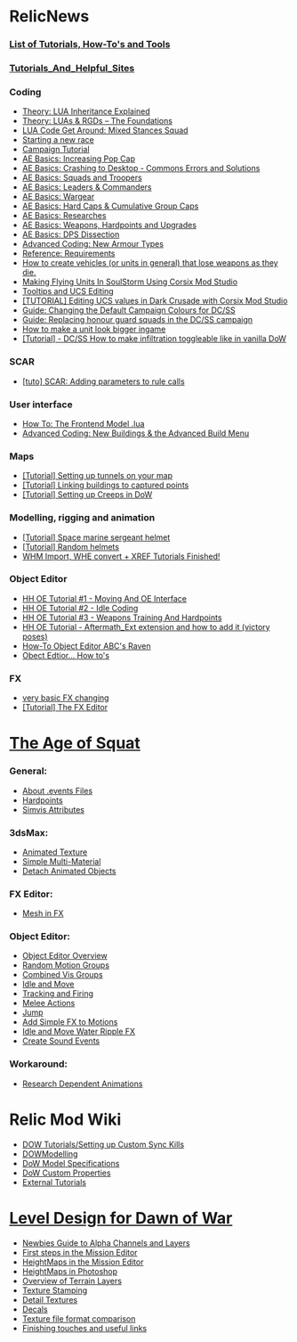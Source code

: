 # RelicNews
### [List of Tutorials, How-To's and Tools](https://web.archive.org/web/20140916034500/http://forums.relicnews.com/showthread.php?239245-List-of-Tutorials-How-To-s-and-Tools)

### [Tutorials_And_Helpful_Sites](https://web.archive.org/web/20091228142910/http://forums.relicnews.com:80/showthread.php?t=144450)

### Coding
- [Theory: LUA Inheritance Explained](https://web.archive.org/web/20140916034925/http://forums.relicnews.com/showthread.php?159327-Theory-LUA-Inheritance-Explained)
- [Theory: LUAs & RGDs – The Foundations](https://web.archive.org/web/20140916040049/http://forums.relicnews.com/showthread.php?144744-Theory-LUAs-amp-RGDs-%E2%80%93-The-Foundations)
- [LUA Code Get Around: Mixed Stances Squad](https://web.archive.org/web/20140916040721/http://forums.relicnews.com/showthread.php?144465-LUA-Code-Get-Around-Mixed-Stances-Squad)
- [Starting a new race](https://web.archive.org/web/20140916034843/http://forums.relicnews.com/showthread.php?144650-Starting-a-new-race)
- [Campaign Tutorial](https://web.archive.org/web/20141002154119/http://forums.relicnews.com/showthread.php?60005-Campaign-Tutorial)
- [AE Basics: Increasing Pop Cap](https://web.archive.org/web/20140916035111/http://forums.relicnews.com/showthread.php?187038-AE-Basics-Increasing-Pop-Cap)
- [AE Basics: Crashing to Desktop - Commons Errors and Solutions](https://web.archive.org/web/20140916040717/http://forums.relicnews.com/showthread.php?151008-AE-Basics-Crashing-to-Desktop-Commons-Errors-and-Solutions)
- [AE Basics: Squads and Troopers](https://web.archive.org/web/20140916034116/http://forums.relicnews.com/showthread.php?159751-AE-Basics-Squads-and-Troopers)
- [AE Basics: Leaders & Commanders](https://web.archive.org/web/20140916034849/http://forums.relicnews.com/showthread.php?168457-AE-Basics-Leaders-amp-Commanders)
- [AE Basics: Wargear](https://web.archive.org/web/20140916034819/http://forums.relicnews.com/showthread.php?167925-AE-Basics-Wargear)
- [AE Basics: Hard Caps & Cumulative Group Caps](https://web.archive.org/web/20140916034228/http://forums.relicnews.com/showthread.php?167922-AE-Basics-Hard-Caps-amp-Cumulative-Group-Caps)
- [AE Basics: Researches](https://web.archive.org/web/20140916035056/http://forums.relicnews.com/showthread.php?159726-AE-Basics-Researches)
- [AE Basics: Weapons, Hardpoints and Upgrades](https://web.archive.org/web/20140916034123/http://forums.relicnews.com/showthread.php?160303-AE-Basics-Weapons-Hardpoints-and-Upgrades)
- [AE Basics: DPS Dissection](https://web.archive.org/web/20140916035053/http://forums.relicnews.com/showthread.php?160341-AE-Basics-DPS-Dissection)
- [Advanced Coding: New Armour Types](https://web.archive.org/web/20140916033253/http://forums.relicnews.com/showthread.php?167923-Advanced-Coding-New-Armour-Types)
- [Reference: Requirements](https://web.archive.org/web/20140916034816/http://forums.relicnews.com/showthread.php?186894-Reference-Requirements)
- [How to create vehicles (or units in general) that lose weapons as they die.](https://web.archive.org/web/20160320143508/http://forums.relicnews.com/showthread.php?144471-How-to-create-vehicles-(or-units-in-general)-that-lose-weapons-as-they-die)
- [Making Flying Units In SoulStorm Using Corsix Mod Studio](https://web.archive.org/web/20140916040725/http://forums.relicnews.com/showthread.php?230441-Making-Flying-Units-In-SoulStorm-Using-Corsix-Mod-Studio)
- [Tooltips and UCS Editing](https://web.archive.org/web/20140916034900/http://forums.relicnews.com/showthread.php?151607-Tooltips-and-UCS-Editing)
- [[TUTORIAL] Editing UCS values in Dark Crusade with Corsix Mod Studio](https://web.archive.org/web/20140916040749/http://forums.relicnews.com/showthread.php?156689-TUTORIAL-Editing-UCS-values-in-Dark-Crusade-with-Corsix-Mod-Studio)
- [Guide: Changing the Default Campaign Colours for DC/SS](https://web.archive.org/web/20170319075308/http://forums.relicnews.com:80/showthread.php?149898-Guide-Changing-the-Default-Campaign-Colours-for-DC-SS)
- [Guide: Replacing honour guard squads in the DC/SS campaign](https://web.archive.org/web/20140916040619/http://forums.relicnews.com/showthread.php?172112-Guide-Replacing-honour-guard-squads-in-the-DC-SS-campaign)
- [How to make a unit look bigger ingame](https://web.archive.org/web/20140916035125/http://forums.relicnews.com/showthread.php?144435-How-to-make-a-unit-look-bigger-ingame)
- [[Tutorial] - DC/SS How to make infiltration toggleable like in vanilla DoW](https://web.archive.org/web/20140916040616/http://forums.relicnews.com/showthread.php?238193-Tutorial-DC-SS-How-to-make-infiltration-toggleable-like-in-vanilla-DoW)

### SCAR
- [[tuto] SCAR: Adding parameters to rule calls](https://web.archive.org/web/20140916035014/http://forums.relicnews.com/showthread.php?208291-tuto-SCAR-Adding-parameters-to-rule-calls)

### User interface
- [How To: The Frontend Model .lua](https://web.archive.org/web/20140916034931/http://forums.relicnews.com/showthread.php?197696-How-To-The-Frontend-Model-lua)
- [Advanced Coding: New Buildings & the Advanced Build Menu](https://web.archive.org/web/20160418025305/http://forums.relicnews.com/showthread.php?167930-Advanced-Coding-New-Buildings-amp-the-Advanced-Build-Menu)

### Maps
- [[Tutorial] Setting up tunnels on your map](https://web.archive.org/web/20140916034928/http://forums.relicnews.com/showthread.php?207124-Tutorial-Setting-up-tunnels-on-your-map)
- [[Tutorial] Linking buildings to captured points](https://web.archive.org/web/20140916035039/http://forums.relicnews.com/showthread.php?211408-Tutorial-Linking-buildings-to-captured-points)
- [[Tutorial] Setting up Creeps in DoW](https://web.archive.org/web/20140916034855/http://forums.relicnews.com/showthread.php?205767-Tutorial-Setting-up-Creeps-in-DoW)

### Modelling, rigging and animation
- [[Tutorial] Space marine sergeant helmet](https://web.archive.org/web/20141003221413/http://forums.relicnews.com/showthread.php?81895-Tutorial-Space-marine-sergeant-helmet)
- [[Tutorial] Random helmets](https://web.archive.org/web/20140916040925/http://forums.relicnews.com/showthread.php?81917-Tutorial-Random-helmets)
- [WHM Import, WHE convert + XREF Tutorials Finished!](https://web.archive.org/web/20141019182040/http://forums.relicnews.com/showthread.php?78296-WHM-Import-WHE-convert-XREF-Tutorials-Finished!)

### Object Editor
- [HH OE Tutorial #1 - Moving And OE Interface](https://web.archive.org/web/20141015202359/http://forums.relicnews.com/showthread.php?199410-HH-OE-Tutorial-1-Moving-And-OE-Interface-updated-04-oct-2008)
- [HH OE Tutorial #2 - Idle Coding](https://web.archive.org/web/20140916040033/http://forums.relicnews.com/showthread.php?205151-HH-OE-Tutorial-2-Idle-Coding-updated-22nd-Jan-2009)
- [HH OE Tutorial #3 - Weapons Training And Hardpoints](https://web.archive.org/web/20090203003100/http://forums.relicnews.com/showthread.php?t=212363)
- [HH OE Tutorial - Aftermath_Ext extension and how to add it (victory poses)](https://web.archive.org/web/20141003211223/http://forums.relicnews.com/showthread.php?231068-HH-OE-Tutorial-Aftermath_Ext-extension-and-how-to-add-it-(victory-poses))
- [How-To Object Editor ABC's Raven](https://web.archive.org/web/20140916040736/http://forums.relicnews.com/showthread.php?232051-How-To-Object-Editor-ABC-s)
- [Obect Edtior... How to's](https://web.archive.org/web/20140920144818/http://forums.relicnews.com/showthread.php?50078-Obect-Edtior-How-to-s)

### FX
- [very basic FX changing](https://web.archive.org/web/20140916034823/http://forums.relicnews.com/showthread.php?169998-very-basic-FX-changing-Tut)
- [[Tutorial] The FX Editor](https://web.archive.org/web/20140916034950/http://forums.relicnews.com/showthread.php?179152-Tutorial-The-FX-Editor)


# [The Age of Squat](https://web.archive.org/web/20071016043946/http://www.ageofsquat.com/)
### General:
- [About .events Files](https://web.archive.org/web/20071016043946/http://www.ageofsquat.com/mod_tutorials/events_files.html)
- [Hardpoints](https://web.archive.org/web/20071016043946/http://www.ageofsquat.com/mod_tutorials/hardpoints.html)
- [Simvis Attributes](https://web.archive.org/web/20071016043946/http://www.ageofsquat.com/mod_tutorials/simvis.html)
### 3dsMax:
- [Animated Texture](https://web.archive.org/web/20071016043946/http://www.ageofsquat.com/mod_tutorials/animated_texture.html)
- [Simple Multi-Material](https://web.archive.org/web/20071016043946/http://www.ageofsquat.com/mod_tutorials/multi_material.html)
- [Detach Animated Objects](https://web.archive.org/web/20071016043946/http://www.ageofsquat.com/mod_tutorials/detach_objects.html)
### FX Editor:
- [Mesh in FX](https://web.archive.org/web/20071016043946/http://www.ageofsquat.com/mod_tutorials/mesh_fx.html)
### Object Editor:
- [Object Editor Overview](https://web.archive.org/web/20071016043946/http://www.ageofsquat.com/mod_tutorials/oe_overview.html)
- [Random Motion Groups](https://web.archive.org/web/20071016043946/http://www.ageofsquat.com/mod_tutorials/random_motions.html)
- [Combined Vis Groups](https://web.archive.org/web/20071016043946/http://www.ageofsquat.com/mod_tutorials/vis_groups.html)
- [Idle and Move](https://web.archive.org/web/20071016043946/http://www.ageofsquat.com/mod_tutorials/idle_and_move.html)
- [Tracking and Firing](https://web.archive.org/web/20071016043946/http://www.ageofsquat.com/mod_tutorials/tracking_and_firing.html)
- [Melee Actions](https://web.archive.org/web/20071016043946/http://www.ageofsquat.com/mod_tutorials/melee_actions.html)
- [Jump](https://web.archive.org/web/20071016043946/http://www.ageofsquat.com/mod_tutorials/jump.html)
- [Add Simple FX to Motions](https://web.archive.org/web/20071016043946/http://www.ageofsquat.com/mod_tutorials/fx_to_motion.html)
- [Idle and Move Water Ripple FX](https://web.archive.org/web/20071016043946/http://www.ageofsquat.com/mod_tutorials/water_ripple.html)
- [Create Sound Events](https://web.archive.org/web/20071016043946/http://www.ageofsquat.com/mod_tutorials/sound_event.html)
### Workaround:
- [Research Dependent Animations](https://web.archive.org/web/20071016043946/http://www.ageofsquat.com/mod_tutorials/research_dependent_anims.html)

# Relic Mod Wiki
- [DOW Tutorials/Setting up Custom Sync Kills](https://web.archive.org/web/20080410183437/http://wiki.relicrank.com/index.php?title=DOW_Tutorials/Setting_up_Custom_Sync_Kills)
- [DOWModelling](https://web.archive.org/web/20071219224506/http://wiki.relicrank.com:80/index.php?title=DOWModelling&oldid=2501)
- [DoW Model Specifications](https://web.archive.org/web/20071219224531/http://wiki.relicrank.com:80/index.php?title=ModelSpecifications)
- [DoW Custom Properties](https://web.archive.org/web/20071219224517/http://wiki.relicrank.com:80/index.php?title=DOWPropertiesBrowser)
- [External Tutorials](https://web.archive.org/web/20090520170651/http://wiki.relicrank.com:80/index.php?title=External_Tutorials)

# [Level Design for Dawn of War](https://web.archive.org/web/20110718100752/http://modetwo.net/users/nachimir/portfolio/wrt-dow/index.html)
- [Newbies Guide to Alpha Channels and Layers](https://web.archive.org/web/20110718102133/http://modetwo.net/users/nachimir/portfolio/wrt-dow/001-alphas-layers.html)
- [First steps in the Mission Editor](https://web.archive.org/web/20110718101816/http://modetwo.net/users/nachimir/portfolio/wrt-dow/002-firststeps.html)
- [HeightMaps in the Mission Editor](https://web.archive.org/web/20110718102220/http://modetwo.net/users/nachimir/portfolio/wrt-dow/003-hm-me.html)
- [HeightMaps in Photoshop](https://web.archive.org/web/20110718102056/http://modetwo.net/users/nachimir/portfolio/wrt-dow/004-hm-ps.html)
- [Overview of Terrain Layers](https://web.archive.org/web/20110718101834/http://modetwo.net/users/nachimir/portfolio/wrt-dow/005-ter-over.html)
- [Texture Stamping](https://web.archive.org/web/20110718102114/http://modetwo.net/users/nachimir/portfolio/wrt-dow/006-tstamp.html)
- [Detail Textures](https://web.archive.org/web/20110718102012/http://modetwo.net/users/nachimir/portfolio/wrt-dow/007-detail-tex.html)
- [Decals](https://web.archive.org/web/20110718101927/http://modetwo.net/users/nachimir/portfolio/wrt-dow/008-decals.html)
- [Texture file format comparison](https://web.archive.org/web/20110718101949/http://modetwo.net/users/nachimir/portfolio/wrt-dow/009-tex-formats.html)
- [Finishing touches and useful links](https://web.archive.org/web/20110718101940/http://modetwo.net/users/nachimir/portfolio/wrt-dow/010-fin-links.html)
